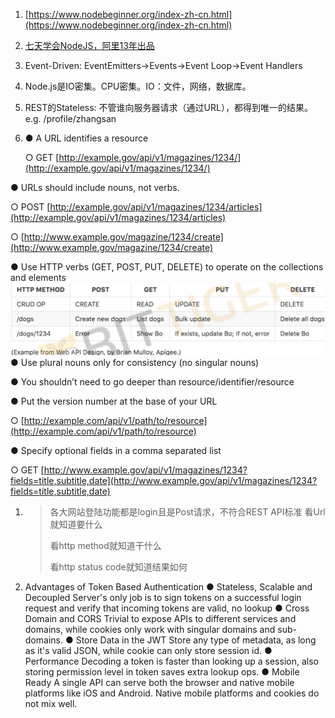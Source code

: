 1. [https://www.nodebeginner.org/index-zh-cn.html](https://www.nodebeginner.org/index-zh-cn.html)
2. [七天学会NodeJS，阿里13年出品](http://nqdeng.github.io/7-days-nodejs/)
3. Event-Driven: EventEmitters-&gt;Events-&gt;Event Loop-&gt;Event Handlers
4. Node.js是IO密集。CPU密集。IO：文件，网络，数据库。
5. REST的Stateless: 不管谁向服务器请求（通过URL），都得到唯一的结果。e.g. /profile/zhangsan
6. ● A URL identifies a resource

   ○ GET [http://example.gov/api/v1/magazines/1234/](http://example.gov/api/v1/magazines/1234/)

● URLs should include nouns, not verbs.

○ POST [http://example.gov/api/v1/magazines/1234/articles](http://example.gov/api/v1/magazines/1234/articles)

○ [http://www.example.gov/magazine/1234/create](http://www.example.gov/magazine/1234/create)

● Use HTTP verbs \(GET, POST, PUT, DELETE\) to operate on the collections and elements![](/assets/import.png)● Use plural nouns only for consistency \(no singular nouns\)

● You shouldn’t need to go deeper than resource/identifier/resource

● Put the version number at the base of your URL

○ [http://example.com/api/v1/path/to/resource](http://example.com/api/v1/path/to/resource)

● Specify optional fields in a comma separated list

○ GET [http://www.example.gov/api/v1/magazines/1234?fields=title,subtitle,date](http://www.example.gov/api/v1/magazines/1234?fields=title,subtitle,date)

1. > 各大网站登陆功能都是login且是Post请求，不符合REST API标准
   > 看Url就知道要什么
   >
   > 看http method就知道干什么
   >
   > 看http status code就知道结果如何

1. Advantages of Token Based Authentication
   ● Stateless, Scalable and Decoupled
   Server's only job is to sign tokens on a successful login request and verify that incoming tokens are valid, no lookup
   ● Cross Domain and CORS
   Trivial to expose APIs to different services and domains, while cookies only work with singular domains and
    sub-domains.
   ● Store Data in the JWT
   Store any type of metadata, as long as it's valid JSON, while cookie can only store session id.
   ● Performance
   Decoding a token is faster than looking up a session, also storing permission level in token saves extra lookup ops.
   ● Mobile Ready
   A single API can serve both the browser and native mobile platforms like iOS and Android. Native mobile platforms
    and cookies do not mix well.




